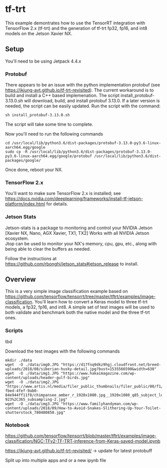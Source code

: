 # tf-trt


This example demontrates how to use the TensorRT integration with TensorFlow 2.x (tf-trt) and the generation of tf-trt fp32, fp16, and int8 models on the Jetson Xavier NX.

## Setup 
You'll need to be using Jetpack 4.4.x

### Protobuf
There appears to be an issue with the python implementation protobuf (see https://jkjung-avt.github.io/tf-trt-revisited).  The current workaround is to build and install a C++ based implemenation. The script install_protobuf-3.13.0.sh will download, build, and install protobuf 3.13.0.  If a later version is needed, the script can be easily updated.  Run the script with the command:
```
sh install_protobuf-3.13.0.sh
```
The script will take some time to complete.  

Now you'll need to run the following commands
```
cd /usr/local/lib/python3.6/dist-packages/protobuf-3.13.0-py3.6-linux-aarch64.egg/google
sudo cp -R /usr/local/lib/python3.6/dist-packages/protobuf-3.13.0-py3.6-linux-aarch64.egg/google/protobuf /usr/local/lib/python3.6/dist-packages/google/
```

Once done, reboot your NX.

### TensorFlow 2.x
You'll want to make sure TensorFlow 2.x is installed; see https://docs.nvidia.com/deeplearning/frameworks/install-tf-jetson-platform/index.html for details.

### Jetson Stats

Jetson-stats is a package to monitoring and control your NVIDIA Jetson [Xavier NX, Nano, AGX Xavier, TX1, TX2] Works with all NVIDIA Jetson ecosystem.  
Jtop can be used to monitor your NX's memory, cpu, gpu, etc.,  along with being able to clear the buffers as needed.

Follow the instructions at https://github.com/rbonghi/jetson_stats#jetson_release to install.  

## Overview
This is a very simple image classification example based on https://github.com/tensorflow/tensorrt/tree/master/tftrt/examples/image-classification. You'll learn how to convert a Keras model to three tf-trt models, a fp32, fp16, and int8.  A simple set of test images will be used to both validate and benchmark both the native model and the three tf-trt ones.

### Scripts
tbd

Download the test images with the following commands

```
mkdir ./data
wget  -O ./data/img0.JPG "https://d17fnq9dkz9hgj.cloudfront.net/breed-uploads/2018/08/siberian-husky-detail.jpg?bust=1535566590&width=630"
wget  -O ./data/img1.JPG "https://www.hakaimagazine.com/wp-content/uploads/header-gulf-birds.jpg"
wget  -O ./data/img2.JPG "https://www.artis.nl/media/filer_public_thumbnails/filer_public/00/f1/00f1b6db-fbed-4fef-9ab0-84e944ff11f8/chimpansee_amber_r_1920x1080.jpg__1920x1080_q85_subject_location-923%2C365_subsampling-2.jpg"
wget  -O ./data/img3.JPG "https://www.familyhandyman.com/wp-content/uploads/2018/09/How-to-Avoid-Snakes-Slithering-Up-Your-Toilet-shutterstock_780480850.jpg"
```


### Notebook




https://github.com/tensorflow/tensorrt/blob/master/tftrt/examples/image-classification/NGC-TFv2-TF-TRT-inference-from-Keras-saved-model.ipynb

https://jkjung-avt.github.io/tf-trt-revisited/ -> update for latest protobuff

Split up into multiple apps and or a new ipynb file
